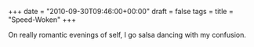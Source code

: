 +++
date = "2010-09-30T09:46:00+00:00"
draft = false
tags = 
title = "Speed-Woken"
+++
<p><span>On really romantic evenings of self, I go salsa dancing with my confusion.</span></p> 